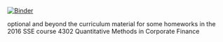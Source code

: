 [![Binder](http://mybinder.org/badge.svg)](http://mybinder.org:/repo/nuffe/TA)

optional and beyond the curriculum material for some homeworks in the 2016 SSE course 4302 Quantitative Methods in Corporate Finance
